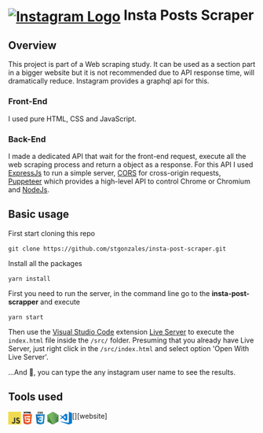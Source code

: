 # [<img align="center" alt="Instagram Logo" width="26px" src="https://cdn.jsdelivr.net/npm/simple-icons@3.4.1/icons/instagram.svg" />][instagram] Insta Posts Scraper

## Overview

This project is part of a Web scraping study. It can be used as a section part in a bigger website but it is not recommended due to API response time, will dramatically reduce. Instagram provides a graphql api for this.

### Front-End

I used pure HTML, CSS and JavaScript.

### Back-End

I made a dedicated API that wait for the front-end request, execute all the web scraping process and return a object as a response. For this API I used [ExpressJs](https://expressjs.com/) to run a simple server, [CORS](https://github.com/expressjs/cors) for cross-origin requests, [Puppeteer](https://pptr.dev/) which provides a high-level API to control Chrome or Chromium and [NodeJs](https://nodejs.org/en/).

## Basic usage

First start cloning this repo

```
git clone https://github.com/stgonzales/insta-post-scraper.git
```

Install all the packages

```
yarn install
```

First you need to run the server, in the command line go to the **insta-post-scrapper** and execute

```
yarn start
```

Then use the [Visual Studio Code](https://code.visualstudio.com/) extension [Live Server](https://marketplace.visualstudio.com/items?itemName=ritwickdey.LiveServer) to execute the `index.html` file inside the `/src/` folder. Presuming that you already have Live Server, just right click in the `/src/index.html` and select option 'Open With Live Server'.

...And :tada:, you can type the any instagram user name to see the results.

## Tools used
[<img align="left" alt="JavaScript" width="26px" src="https://raw.githubusercontent.com/github/explore/80688e429a7d4ef2fca1e82350fe8e3517d3494d/topics/javascript/javascript.png" />][js]
[<img align="left" alt="HTML5" width="26px" src="https://raw.githubusercontent.com/github/explore/80688e429a7d4ef2fca1e82350fe8e3517d3494d/topics/html/html.png" />][html]
[<img align="left" alt="CSS3" width="26px" src="https://raw.githubusercontent.com/github/explore/80688e429a7d4ef2fca1e82350fe8e3517d3494d/topics/css/css.png" />][css]
[<img align="left" alt="Node.js" width="26px" src="https://raw.githubusercontent.com/github/explore/80688e429a7d4ef2fca1e82350fe8e3517d3494d/topics/nodejs/nodejs.png" />][node]
[<img align="left" alt="Visual Studio Code" width="26px" src="https://raw.githubusercontent.com/github/explore/80688e429a7d4ef2fca1e82350fe8e3517d3494d/topics/visual-studio-code/visual-studio-code.png" />][website]

[instagram]: http://instagram.com
[html]: https://www.w3schools.com/html/
[css]: https://www.w3schools.com/css/
[js]: https://www.w3schools.com/js/
[node]: https://www.w3schools.com/nodejs/